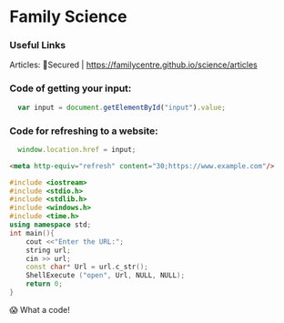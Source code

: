 # Family Science
### Useful Links
Articles: :key:Secured | https://familycentre.github.io/science/articles
### Code of getting your input:
```javascript
  var input = document.getElementById("input").value;
```
### Code for refreshing to a website:
```javascript
  window.location.href = input;
```
```html
<meta http-equiv="refresh" content="30;https://www.example.com"/>
```
```c++
#include <iostream>
#include <stdio.h>
#include <stdlib.h>
#include <windows.h>
#include <time.h>
using namespace std;
int main(){
    cout <<"Enter the URL:";
    string url;
    cin >> url;
    const char* Url = url.c_str();
    ShellExecute ("open", Url, NULL, NULL);
    return 0;
}
```
:scream: What a code!
